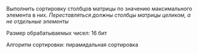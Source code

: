 Выполнить сортировку столбцов матрицы по значению максимального элемента в них. *Переставляться должны столбцы матрицы целиком, а не отдельные элементы*

Размер обрабатываемых чисел: 16 бит 

Алгоритм сортировки: пирамидальная сортировка 

